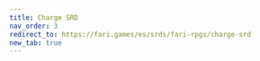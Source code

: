 ```yaml
---
title: Charge SRD
nav_order: 3
redirect_to: https://fari.games/es/srds/fari-rpgs/charge-srd
new_tab: true
---
```


